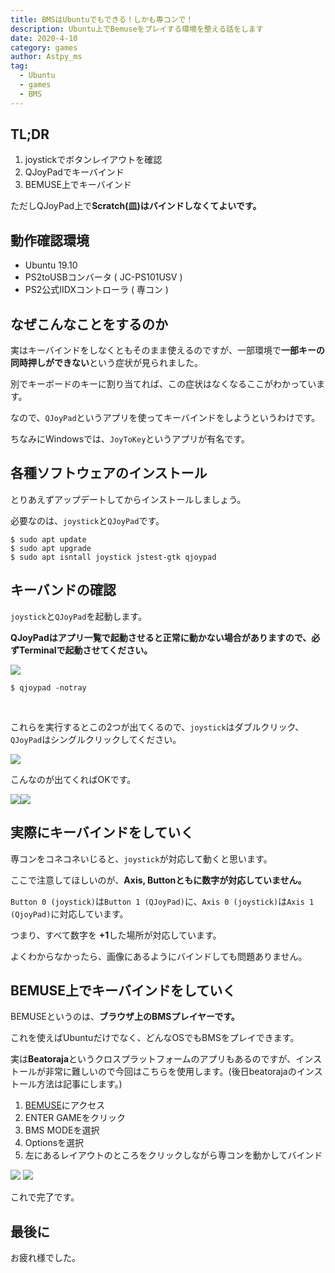 ```yaml
---
title: BMSはUbuntuでもできる！しかも専コンで！
description: Ubuntu上でBemuseをプレイする環境を整える話をします
date: 2020-4-10
category: games
author: Astpy_ms
tag:
  - Ubuntu
  - games
  - BMS
---
```


## TL;DR

1. joystickでボタンレイアウトを確認
2. QJoyPadでキーバインド
3. BEMUSE上でキーバインド

ただしQJoyPad上で**Scratch(皿)はバインドしなくてよいです。**


## 動作確認環境

- Ubuntu 19.10
- PS2toUSBコンバータ ( JC-PS101USV )
- PS2公式IIDXコントローラ ( 専コン )


## なぜこんなことをするのか

実はキーバインドをしなくともそのまま使えるのですが、一部環境で**一部キーの同時押しができない**という症状が見られました。

別でキーボードのキーに割り当てれば、この症状はなくなるここがわかっています。

なので、`QJoyPad`というアプリを使ってキーバインドをしようというわけです。

ちなみにWindowsでは、`JoyToKey`というアプリが有名です。


## 各種ソフトウェアのインストール

とりあえずアップデートしてからインストールしましょう。

必要なのは、`joystick`と`QJoyPad`です。

```
$ sudo apt update
$ sudo apt upgrade
$ sudo apt isntall joystick jstest-gtk qjoypad
```

## キーバンドの確認

`joystick`と`QJoyPad`を起動します。

**QJoyPadはアプリ一覧で起動させると正常に動かない場合がありますので、必ずTerminalで起動させてください。**
<br>

![](../.vuepress/public/imgs/BMS1.png)

```
$ qjoypad -notray
```
<br>

これらを実行するとこの2つが出てくるので、`joystick`はダブルクリック、`QJoyPad`はシングルクリックしてください。

![](../.vuepress/public/imgs/BMS2.png)
<br>

こんなのが出てくればOKです。

![](../.vuepress/public/imgs/BMS3.png)![](../.vuepress/public/imgs/BMS4.png)


## 実際にキーバインドをしていく

専コンをコネコネいじると、`joystick`が対応して動くと思います。

ここで注意してほしいのが、**Axis, Buttonともに数字が対応していません。**

`Button 0 (joystick)`は`Button 1 (QJoyPad)`に、`Axis 0 (joystick)`は`Axis 1 (QjoyPad)`に対応しています。

つまり、すべて数字を **+1**した場所が対応しています。

よくわからなかったら、画像にあるようにバインドしても問題ありません。


## BEMUSE上でキーバインドをしていく

BEMUSEというのは、**ブラウザ上のBMSプレイヤーです。**

これを使えばUbuntuだけでなく、どんなOSでもBMSをプレイできます。

実は**Beatoraja**というクロスプラットフォームのアプリもあるのですが、インストールが非常に難しいので今回はこちらを使用します。(後日beatorajaのインストール方法は記事にします。)

1. [BEMUSE](https://bemuse.ninja)にアクセス
2. ENTER GAMEをクリック
3. BMS MODEを選択
4. Optionsを選択
5. 左にあるレイアウトのところをクリックしながら専コンを動かしてバインド

![](../.vuepress/public/imgs/BMS5.png)
![](../.vuepress/public/imgs/BMS6.png)

これで完了です。


## 最後に

お疲れ様でした。